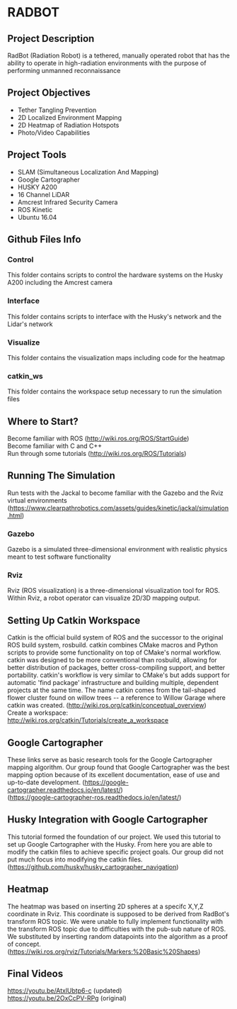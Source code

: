 # RADBOT

## Project Description
RadBot (Radiation Robot) is a tethered, manually operated robot that has the ability to operate in high-radiation environments with the purpose of performing unmanned reconnaissance

## Project Objectives
- Tether Tangling Prevention  
- 2D Localized Environment Mapping
- 2D Heatmap of Radiation Hotspots  
- Photo/Video Capabilities

## Project Tools
- SLAM (Simultaneous Localization And Mapping)
- Google Cartographer
- HUSKY A200
- 16 Channel LiDAR
- Amcrest Infrared Security Camera
- ROS Kinetic
- Ubuntu 16.04

## Github Files Info
### Control
This folder contains scripts to control the hardware systems on the Husky A200 including the Amcrest camera
### Interface
This folder contains scripts to interface with the Husky's network and the Lidar's network
### Visualize
This folder contains the visualization maps including code for the heatmap
### catkin_ws
This folder contains the workspace setup necessary to run the simulation files

## Where to Start?
Become familiar with ROS (http://wiki.ros.org/ROS/StartGuide)  
Become familiar with C and C++  
Run through some tutorials (http://wiki.ros.org/ROS/Tutorials)  

## Running The Simulation
Run tests with the Jackal to become familiar with the Gazebo and the Rviz virtual environments (https://www.clearpathrobotics.com/assets/guides/kinetic/jackal/simulation.html)

### Gazebo
Gazebo is a simulated three-dimensional environment with realistic physics meant to test software functionality

### Rviz
Rviz (ROS visualization) is a three-dimensional visualization tool for ROS. Within Rviz, a robot operator can visualize 2D/3D mapping output. 

## Setting Up Catkin Workspace
Catkin is the official build system of ROS and the successor to the original ROS build system, rosbuild. catkin combines CMake macros and Python scripts to provide some functionality on top of CMake's normal workflow. catkin was designed to be more conventional than rosbuild, allowing for better distribution of packages, better cross-compiling support, and better portability. catkin's workflow is very similar to CMake's but adds support for automatic 'find package' infrastructure and building multiple, dependent projects at the same time. The name catkin comes from the tail-shaped flower cluster found on willow trees -- a reference to Willow Garage where catkin was created. (http://wiki.ros.org/catkin/conceptual_overview)  
Create a workspace: http://wiki.ros.org/catkin/Tutorials/create_a_workspace

## Google Cartographer
These links serve as basic research tools for the Google Cartographer mapping algorithm. Our group found that Google Cartographer was the best mapping option because of its excellent documentation, ease of use and up-to-date development.
(https://google-cartographer.readthedocs.io/en/latest/)  
(https://google-cartographer-ros.readthedocs.io/en/latest/)  

## Husky Integration with Google Cartographer
This tutorial formed the foundation of our project. We used this tutorial to set up Google Cartographer with the Husky. From here you are able to modify the catkin files to achieve specific project goals. Our group did not put much focus into modifying the catkin files.
(https://github.com/husky/husky_cartographer_navigation)  

## Heatmap
The heatmap was based on inserting 2D spheres at a specifc X,Y,Z coordinate in Rviz. This coordinate is supposed to be derived from RadBot's transform ROS topic. We were unable to fully implement functionality with the transform ROS topic due to difficulties with the pub-sub nature of ROS. We substituted by inserting random datapoints into the algorithm as a proof of concept. (https://wiki.ros.org/rviz/Tutorials/Markers:%20Basic%20Shapes)  

## Final Videos
https://youtu.be/AtxlUbtp6-c (updated)  
https://youtu.be/2OxCcPV-RPg (original)  
